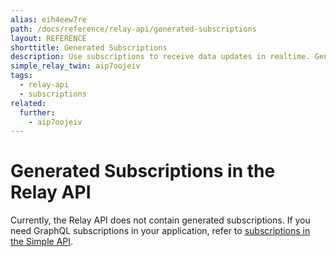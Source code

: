 ```yaml
---
alias: eih4eew7re
path: /docs/reference/relay-api/generated-subscriptions
layout: REFERENCE
shorttitle: Generated Subscriptions
description: Use subscriptions to receive data updates in realtime. Generated subscriptions in the GraphQL schema are derived from models and relations.
simple_relay_twin: aip7oojeiv
tags:
  - relay-api
  - subscriptions
related:
  further:
    - aip7oojeiv
---
```


# Generated Subscriptions in the Relay API

Currently, the Relay API does not contain generated subscriptions. If you need GraphQL subscriptions in your application, refer to [subscriptions in the Simple API](aip7oojeiv).
